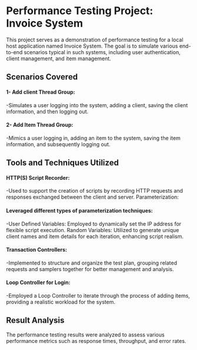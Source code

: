 <h1> Performance Testing Project: Invoice System </h1>
This project serves as a demonstration of performance testing for a local host application named Invoice System. The goal is to simulate various end-to-end scenarios typical in such systems, including user authentication, client management, and item management.

<h2>Scenarios Covered</h2>
<h4>1- Add client Thread Group:</h4>

-Simulates a user logging into the system, adding a client, saving the client information, and then logging out.
<h4>2- Add Item Thread Group:</h4>

-Mimics a user logging in, adding an item to the system, saving the item information, and subsequently logging out.
<h2>Tools and Techniques Utilized</h2>
<h4>HTTP(S) Script Recorder:</h4>

-Used to support the creation of scripts by recording HTTP requests and responses exchanged between the client and server.
Parameterization:

<h4>Leveraged different types of parameterization techniques:</h4>
-User Defined Variables: Employed to dynamically set the IP address for flexible script execution.
Random Variables: Utilized to generate unique client names and item details for each iteration, enhancing script realism.
<h4>Transaction Controllers:</h4>

-Implemented to structure and organize the test plan, grouping related requests and samplers together for better management and analysis.
<h4>Loop Controller for Login:</h4>

-Employed a Loop Controller to iterate through the process of adding items, providing a realistic workload for the system.
<h2>Result Analysis</h2>
The performance testing results were analyzed to assess various performance metrics such as response times, throughput, and error rates. 

